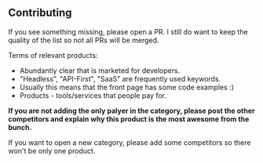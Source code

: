 ## Contributing

If you see something missing, please open a PR. I still do want to keep the quality of the list so not all PRs will be merged.

Terms of relevant products:
- Abundantly clear that is marketed for developers.
- "Headless", "API-First", "SaaS" are frequently used keywords.
- Usually this means that the front page has some code examples :)
- Products - tools/services that people pay for.

**If you are not adding the only palyer in the category, please post the other competitors and explain why this product is the most awesome from the bunch.**

If you want to open a new category, please add some competitors so there won't be only one product.
